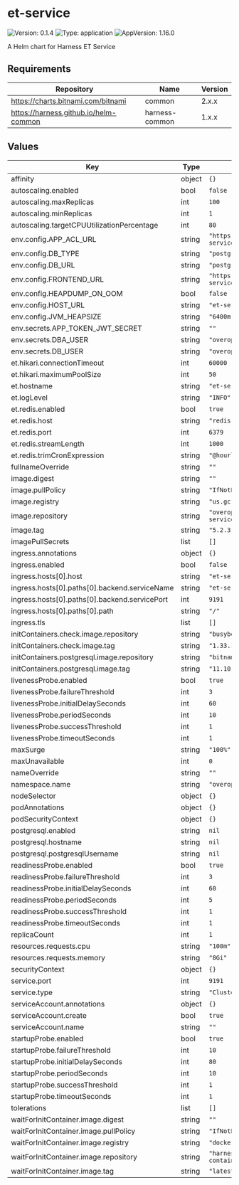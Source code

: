 # et-service

![Version: 0.1.4](https://img.shields.io/badge/Version-0.1.4-informational?style=flat-square) ![Type: application](https://img.shields.io/badge/Type-application-informational?style=flat-square) ![AppVersion: 1.16.0](https://img.shields.io/badge/AppVersion-1.16.0-informational?style=flat-square)

A Helm chart for Harness ET Service

## Requirements

| Repository | Name | Version |
|------------|------|---------|
| https://charts.bitnami.com/bitnami | common | 2.x.x |
| https://harness.github.io/helm-common | harness-common | 1.x.x |

## Values

| Key | Type | Default | Description |
|-----|------|---------|-------------|
| affinity | object | `{}` |  |
| autoscaling.enabled | bool | `false` |  |
| autoscaling.maxReplicas | int | `100` |  |
| autoscaling.minReplicas | int | `1` |  |
| autoscaling.targetCPUUtilizationPercentage | int | `80` |  |
| env.config.APP_ACL_URL | string | `"https://et-service/gateway/authz/api"` |  |
| env.config.DB_TYPE | string | `"postgresql"` |  |
| env.config.DB_URL | string | `"postgresql:5432"` |  |
| env.config.FRONTEND_URL | string | `"https://et-service/gateway/et"` |  |
| env.config.HEAPDUMP_ON_OOM | bool | `false` |  |
| env.config.HOST_URL | string | `"et-service"` |  |
| env.config.JVM_HEAPSIZE | string | `"6400m"` |  |
| env.secrets.APP_TOKEN_JWT_SECRET | string | `""` |  |
| env.secrets.DBA_USER | string | `"overops"` |  |
| env.secrets.DB_USER | string | `"overops"` |  |
| et.hikari.connectionTimeout | int | `60000` |  |
| et.hikari.maximumPoolSize | int | `50` |  |
| et.hostname | string | `"et-service"` |  |
| et.logLevel | string | `"INFO"` |  |
| et.redis.enabled | bool | `true` |  |
| et.redis.host | string | `"redis-gcp"` |  |
| et.redis.port | int | `6379` |  |
| et.redis.streamLength | int | `1000` |  |
| et.redis.trimCronExpression | string | `"@hourly"` |  |
| fullnameOverride | string | `""` |  |
| image.digest | string | `""` |  |
| image.pullPolicy | string | `"IfNotPresent"` |  |
| image.registry | string | `"us.gcr.io"` |  |
| image.repository | string | `"overops-play/overops/et-service"` |  |
| image.tag | string | `"5.2.3-SNAPSHOT-309"` |  |
| imagePullSecrets | list | `[]` |  |
| ingress.annotations | object | `{}` |  |
| ingress.enabled | bool | `false` |  |
| ingress.hosts[0].host | string | `"et-service"` |  |
| ingress.hosts[0].paths[0].backend.serviceName | string | `"et-service"` |  |
| ingress.hosts[0].paths[0].backend.servicePort | int | `9191` |  |
| ingress.hosts[0].paths[0].path | string | `"/"` |  |
| ingress.tls | list | `[]` |  |
| initContainers.check.image.repository | string | `"busybox"` |  |
| initContainers.check.image.tag | string | `"1.33.1"` |  |
| initContainers.postgresql.image.repository | string | `"bitnami/postgresql"` |  |
| initContainers.postgresql.image.tag | string | `"11.10.0-debian-10-r24"` |  |
| livenessProbe.enabled | bool | `true` |  |
| livenessProbe.failureThreshold | int | `3` |  |
| livenessProbe.initialDelaySeconds | int | `60` |  |
| livenessProbe.periodSeconds | int | `10` |  |
| livenessProbe.successThreshold | int | `1` |  |
| livenessProbe.timeoutSeconds | int | `1` |  |
| maxSurge | string | `"100%"` |  |
| maxUnavailable | int | `0` |  |
| nameOverride | string | `""` |  |
| namespace.name | string | `"overops-snapshot"` |  |
| nodeSelector | object | `{}` |  |
| podAnnotations | object | `{}` |  |
| podSecurityContext | object | `{}` |  |
| postgresql.enabled | string | `nil` |  |
| postgresql.hostname | string | `nil` |  |
| postgresql.postgresqlUsername | string | `nil` |  |
| readinessProbe.enabled | bool | `true` |  |
| readinessProbe.failureThreshold | int | `3` |  |
| readinessProbe.initialDelaySeconds | int | `60` |  |
| readinessProbe.periodSeconds | int | `5` |  |
| readinessProbe.successThreshold | int | `1` |  |
| readinessProbe.timeoutSeconds | int | `1` |  |
| replicaCount | int | `1` |  |
| resources.requests.cpu | string | `"100m"` |  |
| resources.requests.memory | string | `"8Gi"` |  |
| securityContext | object | `{}` |  |
| service.port | int | `9191` |  |
| service.type | string | `"ClusterIP"` |  |
| serviceAccount.annotations | object | `{}` |  |
| serviceAccount.create | bool | `true` |  |
| serviceAccount.name | string | `""` |  |
| startupProbe.enabled | bool | `true` |  |
| startupProbe.failureThreshold | int | `10` |  |
| startupProbe.initialDelaySeconds | int | `80` |  |
| startupProbe.periodSeconds | int | `10` |  |
| startupProbe.successThreshold | int | `1` |  |
| startupProbe.timeoutSeconds | int | `1` |  |
| tolerations | list | `[]` |  |
| waitForInitContainer.image.digest | string | `""` |  |
| waitForInitContainer.image.pullPolicy | string | `"IfNotPresent"` |  |
| waitForInitContainer.image.registry | string | `"docker.io"` |  |
| waitForInitContainer.image.repository | string | `"harness/helm-init-container"` |  |
| waitForInitContainer.image.tag | string | `"latest"` |  |
